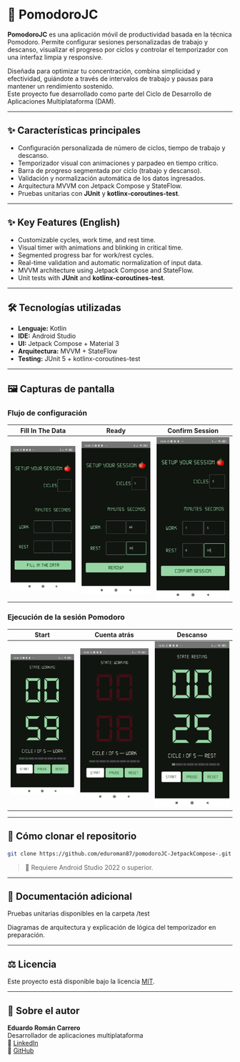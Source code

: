 # 🍅 PomodoroJC

**PomodoroJC** es una aplicación móvil de productividad basada en la técnica Pomodoro. Permite configurar sesiones personalizadas de trabajo y descanso, visualizar el progreso por ciclos y controlar el temporizador con una interfaz limpia y responsive.

Diseñada para optimizar tu concentración, combina simplicidad y efectividad, guiándote a través de intervalos de trabajo y pausas para mantener un rendimiento sostenido.  
Este proyecto fue desarrollado como parte del Ciclo de Desarrollo de Aplicaciones Multiplataforma (DAM).

---

## ✨ Características principales

- Configuración personalizada de número de ciclos, tiempo de trabajo y descanso.
- Temporizador visual con animaciones y parpadeo en tiempo crítico.
- Barra de progreso segmentada por ciclo (trabajo y descanso).
- Validación y normalización automática de los datos ingresados.
- Arquitectura MVVM con Jetpack Compose y StateFlow.
- Pruebas unitarias con **JUnit** y **kotlinx-coroutines-test**.

---

## ✨ Key Features (English)

- Customizable cycles, work time, and rest time.
- Visual timer with animations and blinking in critical time.
- Segmented progress bar for work/rest cycles.
- Real-time validation and automatic normalization of input data.
- MVVM architecture using Jetpack Compose and StateFlow.
- Unit tests with **JUnit** and **kotlinx-coroutines-test**.

---

## 🛠️ Tecnologías utilizadas

- **Lenguaje:** Kotlin  
- **IDE:** Android Studio  
- **UI:** Jetpack Compose + Material 3  
- **Arquitectura:** MVVM + StateFlow  
- **Testing:** JUnit 5 + kotlinx-coroutines-test

---

## 🖼️ Capturas de pantalla

### Flujo de configuración

| Fill In The Data | Ready | Confirm Session |
|------------------|-------|-----------------|
| ![FillInTheData](screenshots/1-FillInTheData.jpg) | ![Ready](screenshots/2-Ready.jpg) | ![ConfirmSession](screenshots/3-ConfirmSession.jpg) |

### Ejecución de la sesión Pomodoro

| Start | Cuenta atrás | Descanso |
|-------|--------------|----------|
| ![Start](screenshots/4-Start.jpg) | ![StartCountdown](screenshots/5-StartCountdown.jpg) | ![Rest](screenshots/6-Rest.jpg) |

---

## 🚀 Cómo clonar el repositorio  

```bash
git clone https://github.com/eduroman87/pomodoroJC-JetpackCompose-.git

```



  >  📌 Requiere Android Studio 2022 o superior.

---

## **📄 Documentación adicional**

Pruebas unitarias disponibles en la carpeta /test

Diagramas de arquitectura y explicación de lógica del temporizador en preparación.

---

##  ⚖️ Licencia

Este proyecto está disponible bajo la licencia [MIT](LICENSE).

---

## 🙋 Sobre el autor

**Eduardo Román Carrero**  
Desarrollador de aplicaciones multiplataforma  
🔗 [LinkedIn](https://www.linkedin.com/in/eduardoromancarrero)  
🐙 [GitHub](https://github.com/eduroman87)


